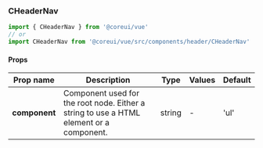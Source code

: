 ### CHeaderNav

```jsx
import { CHeaderNav } from '@coreui/vue'
// or
import CHeaderNav from '@coreui/vue/src/components/header/CHeaderNav'
```

#### Props

| Prop name     | Description                                                                             | Type   | Values | Default |
| ------------- | --------------------------------------------------------------------------------------- | ------ | ------ | ------- |
| **component** | Component used for the root node. Either a string to use a HTML element or a component. | string | -      | 'ul'    |
